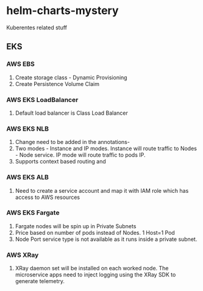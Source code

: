 # helm-charts-mystery

Kuberentes related stuff

## EKS
### AWS EBS
1. Create storage class - Dynamic Provisioning
2. Create Persistence Volume Claim

### AWS EKS LoadBalancer
1. Default load balancer is Class Load Balancer

### AWS EKS NLB
1. Change need to be added in the annotations-
2. Two modes - Instance and IP modes. Instance will route traffic to Nodes - Node service. IP mode will route traffic to pods IP.
3. Supports context based routing and

### AWS EKS ALB 
1. Need to create a service account and map it with IAM role which has access to AWS resources

### AWS EKS Fargate
1. Fargate nodes will be spin up in Private Subnets
2. Price based on number of pods instead of Nodes. 1 Host=1 Pod
3. Node Port service type is not available as it runs inside a private subnet.

### AWS XRay
1. XRay daemon set will be installed on each worked node. The microservice apps need to inject logging using the XRay SDK to generate telemetry.
